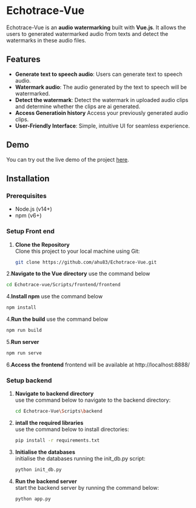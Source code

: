 # Echotrace-Vue

Echotrace-Vue is an **audio watermarking** built with **Vue.js**. It allows the users to generated watermarked audio from texts and detect the watermarks in these audio files.

## Features

- **Generate text to speech audio**: Users can generate text to speech audio.
- **Watermark audio**: The audio generated by the text to speech will be watermarked.
- **Detect the watermark**: Detect the watermark in uploaded audio clips and determine whether the clips are ai generated.
- **Access Generatioin history** Access your previously generated audio clips.
- **User-Friendly Interface**: Simple, intuitive UI for seamless experience.

## Demo

You can try out the live demo of the project [here](Echotrace.uk).

## Installation

### Prerequisites

- Node.js (v14+)
- npm (v6+)

### Setup Front end

1. **Clone the Repository**  
   Clone this project to your local machine using Git:

   ```bash
   git clone https://github.com/ahu83/Echotrace-Vue.git
   ```
2.**Navigate to the Vue directory**
  use the command below

  ```bash
  cd Echotrace-vue/Scripts/frontend/frontend
  ```

4.**Install npm**
  use the command below

  ```bash
  npm install
  ```

4.**Run the build**
  use the command below

  ```bash
  npm run build
  ```

5.**Run server**

  ```bash
  npm run serve
  ```

6.**Access the frontend**
  frontend will be available at http://localhost:8888/

### Setup backend

1. **Navigate to backend directory**  
   use the command below to navigate to the backend directory:

   ```bash
   cd Echotrace-Vue\Scripts\backend
   ```
2. **intall the required libraries**  
   use the command below to install directories:

   ```bash
   pip install -r requirements.txt
   ```

3. **Initialise the databases**  
   initialise the databases running the init_db.py script:

   ```bash
   python init_db.py
   ```

4. **Run the backend server**  
   start the backend server by running the command below:

   ```bash
   python app.py
   ```
